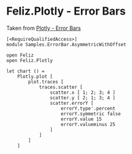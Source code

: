 # Feliz.Plotly - Error Bars

Taken from [Plotly - Error Bars](https://plot.ly/javascript/error-bars/)

```fsharp:plotly-chart-errorbars-asymmetricwithoffset
[<RequireQualifiedAccess>]
module Samples.ErrorBar.AsymmetricWithOffset

open Feliz
open Feliz.Plotly

let chart () =
    Plotly.plot [
        plot.traces [
            traces.scatter [
                scatter.x [ 1; 2; 3; 4 ]
                scatter.y [ 2; 1; 3; 4 ]
                scatter.errorY [
                    errorY.type'.percent
                    errorY.symmetric false
                    errorY.value 15
                    errorY.valueminus 25
                ]
            ]
        ]
    ]
```